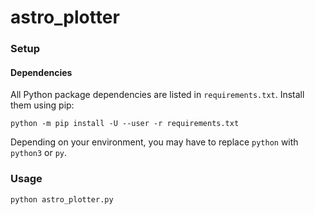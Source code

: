 # astro_plotter

### Setup

#### Dependencies

All Python package dependencies are listed in `requirements.txt`. Install them using pip:
```
python -m pip install -U --user -r requirements.txt
```
Depending on your environment, you may have to replace `python` with `python3` or `py`.

### Usage
```
python astro_plotter.py
```